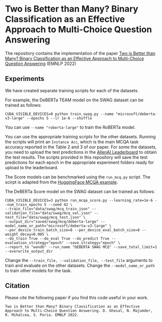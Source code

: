 # Two is Better than Many? Binary Classification as an Effective Approach to Multi-Choice Question Answering

The repository contains the implementation of the paper [Two is Better than Many? Binary Classification as an Effective Approach to Multi-Choice Question Answering](https://arxiv.org/abs/2210.16495) (EMNLP 2022)

## Experiments

We have created separate training scripts for each of the datasets.

For example, the DeBERTa TEAM model on the SWAG dataset can be trained as follows:

```
CUDA_VISIBLE_DEVICES=0 python train_swag.py --name "microsoft/deberta-v3-large" --epochs 5 --lr 1e-6 --shuffle
```

You can use `--name "roberta-large"` to train the RoBERTa model.

You can use the appropriate training scripts for the other datasets. Running the scripts will print an `Instance Acc`, which is the main MCQA task accuracy reported in the Table 2 and 3 of our paper. For some the datasets, you need to upload the test predictions in the [AllenAI Leaderboard](https://leaderboard.allenai.org/) to obtain the test results. The scripts provided in this repository will save the test predictions for each epoch in the appropriate experiment folders ready for upload to the leaderboard.


The Score models can be benchmarked using the `run_mcq.py` script. The scirpt is adapted from the [HuggingFace MCQA example](https://github.com/huggingface/transformers/tree/main/examples/pytorch/multiple-choice).

The DeBERTa Score model on the SWAG dataset can be trained as follows:
```
CUDA_VISIBLE_DEVICES=3 python run_mcqa_score.py --learning_rate=1e-6 --num_train_epochs 5 --seed 42 \
--train_file="data/swag/mcq_train.json" --validation_file="data/swag/mcq_val.json" --test_file="data/swag/mcq_test.json" \
--output_dir="saved/swag/mcq/deberta-large" --model_name_or_path="microsoft/deberta-v3-large" \
--per_device_train_batch_size=8 --per_device_eval_batch_size=8 --weight_decay=0.005 \
--do_train True --do_eval True --do_predict True --evaluation_strategy="epoch" --save_strategy="epoch" \
--report_to "wandb" --run_name "DEBERTA SWAG MCQ" --save_total_limit=1 --overwrite_output_dir
```

Change the `--train_file, --validation_file, --test_file` arguments to train and evaluate on the other datasets. Change the `--model_name_or_path` to train other models for the task.

## Citation

Please cite the following paper if you find this code useful in your work.

```
Two is Better than Many? Binary Classification as an Effective Approach to Multi-Choice Question Answering. D. Ghosal, N. Majumder, R. Mihalcea, S. Poria. EMNLP 2022.
```